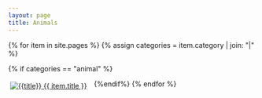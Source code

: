 ```yaml
---
layout: page
title: Animals
---
```


{% for item in site.pages %}
{% assign categories = item.category | join: "|" %}

{% if categories == "animal" %}
<div style="padding: 4px; float:left; width: 33%"><a title="{{title}}" href="{{ item.url }}"><img alt="{{title}}" src="{{ item.image }}"> {{ item.title }}</a></div>
{%endif%}
{% endfor %}
